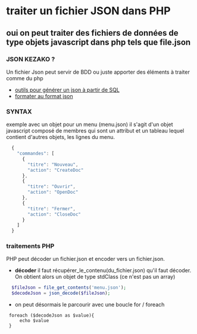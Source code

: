 # traiter un fichier JSON dans PHP

oui on peut traiter des fichiers de données de type objets javascript dans php tels que file.json
---


### JSON KEZAKO ?
Un fichier Json peut servir de BDD ou juste apporter des éléments à traiter comme du php
* [outils pour générer un json à partir de SQL]('http://www.csvjson.com/sql2json')
* [formater au format json]('http://www.csvjson.com/json_beautifier')

### SYNTAX
exemple avec un objet pour un menu (menu.json)
il s'agit d'un objet javascript composé de membres qui sont un attribut et un tableau lequel contient d'autres objets, les lignes du menu.
~~~javascript
  {
    "commandes": [
      {
        "titre": "Nouveau",
        "action": "CreateDoc"
      },
      {
        "titre": "Ouvrir",
        "action": "OpenDoc"
      },
      {
        "titre": "Fermer",
        "action": "CloseDoc"
      }
    ]
  }
~~~

### traitements PHP
PHP peut décoder un fichier.json et encoder vers un fichier.json.
  * **décoder**
  il faut récupérer_le_contenu(du_fichier.json) qu'il faut décoder. On obtient alors un objet de type stdClass (ce n'est pas un array)
  ~~~php
    $fileJson = file_get_contents('menu.json');
    $decodeJson = json_decode($fileJson);

  ~~~
  * on peut désormais le parcourir avec une boucle for / foreach
   ~~~
    foreach ($decodeJson as $value){
        echo $value
    }
   ~~~